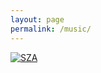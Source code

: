 ```yaml
---
layout: page
permalink: /music/
---
```


[![SZA](https://www.ekr.blog/images/sza.png)](https://www.ekr.blog/music/sza.mp3)


